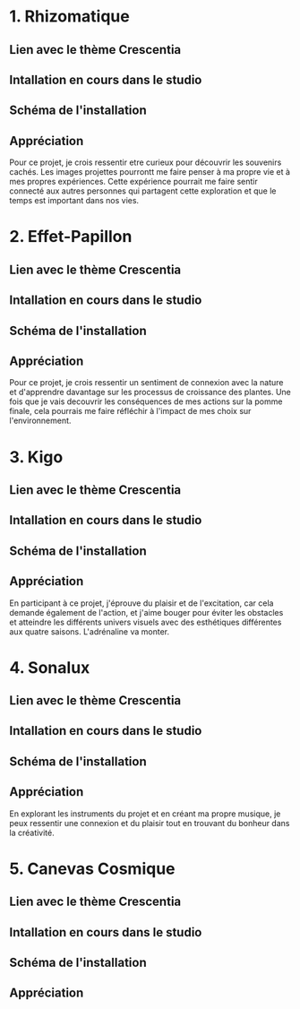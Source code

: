 # 1. Rhizomatique

## Lien avec le thème Crescentia 

## Intallation en cours dans le studio

## Schéma de l'installation 

## Appréciation
Pour ce projet, je crois ressentir etre curieux pour découvrir les souvenirs cachés. Les images projettes pourrontt me faire penser à ma propre vie et à mes propres expériences. Cette expérience pourrait me faire sentir connecté aux autres personnes qui partagent cette exploration et que le temps est important dans nos vies.

# 2. Effet-Papillon

## Lien avec le thème Crescentia 

## Intallation en cours dans le studio

## Schéma de l'installation 

## Appréciation
Pour ce projet, je crois ressentir un sentiment de connexion avec la nature et d'apprendre davantage sur les processus de croissance des plantes. Une fois que je vais decouvrir les conséquences de mes actions sur la pomme finale, cela pourrais me faire réfléchir à l'impact de mes choix sur l'environnement.

# 3. Kigo

## Lien avec le thème Crescentia 

## Intallation en cours dans le studio

## Schéma de l'installation 

## Appréciation
En participant à ce projet, j'éprouve du plaisir et de l'excitation, car cela demande également de l'action, et j'aime bouger pour éviter les obstacles et atteindre les différents univers visuels avec des esthétiques différentes aux quatre saisons. L'adrénaline va monter.

# 4. Sonalux

## Lien avec le thème Crescentia 

## Intallation en cours dans le studio

## Schéma de l'installation 

## Appréciation
En explorant les instruments du projet et en créant ma propre musique, je peux ressentir une connexion et du plaisir tout en trouvant du bonheur dans la créativité.

 # 5. Canevas Cosmique

## Lien avec le thème Crescentia 

## Intallation en cours dans le studio

## Schéma de l'installation 

## Appréciation
